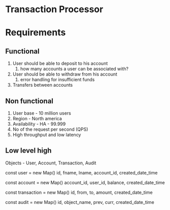 # Transaction Processor

# Requirements

## Functional

1. User should be able to deposit to his account
   1. how many accounts a user can be associated with?
2. User should be able to withdraw from his account
   1. error handling for insufficient funds
3. Transfers between accounts

## Non functional

1. User base - 10 million users
2. Region - North america
3. Availability - HA - 99.999
4. No of the request per second (QPS)
5. High throughput and low latency

## Low level high

Objects - User, Account, Transaction, Audit

const user = new Map()
id, fname, lname, account_id, created_date_time

const account = new Map()
account_id, user_id, balance, created_date_time

const transaction = new Map()
id, from, to, amount, created_date_time

const audit = new Map()
id, object_name, prev, curr, created_date_time

